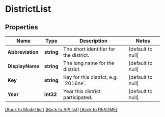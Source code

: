 # DistrictList

## Properties
Name | Type | Description | Notes
------------ | ------------- | ------------- | -------------
**Abbreviation** | **string** | The short identifier for the district. | [default to null]
**DisplayName** | **string** | The long name for the district. | [default to null]
**Key** | **string** | Key for this district, e.g. &#x60;2016ne&#x60;. | [default to null]
**Year** | **int32** | Year this district participated. | [default to null]

[[Back to Model list]](../README.md#documentation-for-models) [[Back to API list]](../README.md#documentation-for-api-endpoints) [[Back to README]](../README.md)

